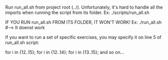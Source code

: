 Run run_all.sh from project root (../).
Unfortunately, it's hard to handle all the imports when running the script from its folder.
Ex: ./scripts/run_all.sh


IF YOU RUN run_all.sh FROM ITS FOLDER, IT WON'T WORK!
Ex: ./run_all.sh #--> It doenst work


If you want to run a set of specific exercises, you may specify it on line 5 of run_all.sh script:

for i in {12..15};
for i in {12..14};
for i in {13..15}; and so on...
